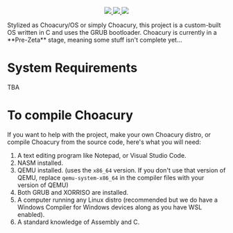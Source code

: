 <p align="center">

  <a href="https://github.com/Pineconium/ChoacuryOS/releases/latest">
    <img src="https://img.shields.io/github/v/release/Pineconium/ChoacuryOS" />
  </a>

  <a href="https://github.com/Pineconium/ChoacuryOS/blob/main/license.txt">
    <img src="https://img.shields.io/badge/license-PineSLS-purple" />
  </a>
  
  <a href="https://discord.gg/qhgDWrzCvg">
    <img src="https://img.shields.io/discord/1109529461667414037" />
  </a>

</p>
Stylized as Choacury/OS or simply Choacury, this project is a custom-built OS written in C and uses the GRUB bootloader. 
Choacury is currently in a **Pre-Zeta** stage, meaning some stuff isn't complete yet...

# System Requirements
TBA

# To compile Choacury
If you want to help with the project, make your own Choacury distro, or compile Choacury from the source code, here's what you will need:
1. A text editing program like Notepad, or Visual Studio Code.
2. NASM installed.
3. QEMU installed. (uses the `x86_64` version. If you don't use that version of QEMU, replace `qemu-system-x86_64` in the compiler files with your version of QEMU)
4. Both GRUB and XORRISO are installed.
5. A computer running any Linux distro (recommended but we do have a Windows Compiler for Windows devices along as you have WSL enabled).
6. A standard knowledge of Assembly and C.
